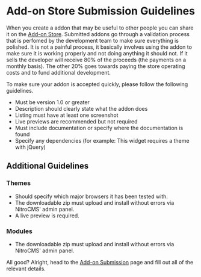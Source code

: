 # Add-on Store Submission Guidelines

When you create a addon that may be useful to other people you can share it on the <a href="/store">Add-on Store</a>. Submitted addons go through a validation process that is perfomed by the development team to make sure everything is polished. It is not a painful process, it basically involves using the addon to make sure it is working properly and not doing anything it should not. If it sells the developer will receive 80% of the proceeds (the payments on a monthly basis). The other 20% goes towards paying the store operating costs and to fund additional development.

To make sure your addon is accepted quickly, please follow the following guidelines.

* Must be version 1.0 or greater
* Description should clearly state what the addon does
* Listing must have at least one screenshot
* Live previews are recommended but not required
* Must include documentation or specify where the documentation is found
* Specify any dependencies (for example: This widget requires a theme with jQuery)

## Additional Guidelines

### Themes

* Should specify which major browsers it has been tested with.
* The downloadable zip must upload and install without errors via NitroCMS' admin panel.
* A live preview is required.

### Modules

* The downloadable zip must upload and install without errors via NitroCMS' admin panel.

All good? Alright, head to the <a href="/store/add/details">Add-on Submission</a> page and fill out all of the relevant details.